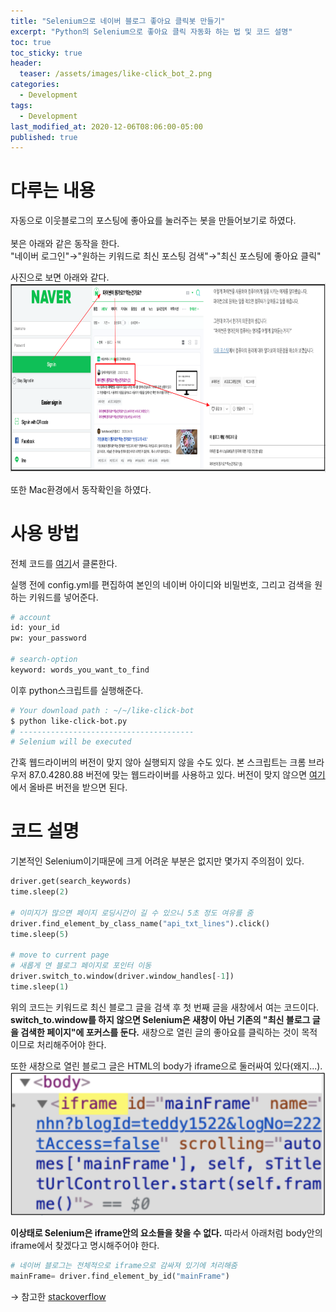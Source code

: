```yaml
---
title: "Selenium으로 네이버 블로그 좋아요 클릭봇 만들기"
excerpt: "Python의 Selenium으로 좋아요 클릭 자동화 하는 법 및 코드 설명"
toc: true
toc_sticky: true
header:
  teaser: /assets/images/like-click_bot_2.png
categories:
  - Development 
tags:
  - Development
last_modified_at: 2020-12-06T08:06:00-05:00
published: true
---
```


# 다루는 내용  
자동으로 이웃블로그의 포스팅에 좋아요를 눌러주는 봇을 만들어보기로 하였다.  
<br>
봇은 아래와 같은 동작을 한다.  
"네이버 로그인"→"원하는 키워드로 최신 포스팅 검색"→"최신 포스팅에 좋아요 클릭"  
  
사진으로 보면 아래와 같다.  
![like-click_bot_2](/assets/images/like-click_bot_2.png)   

또한 Mac환경에서 동작확인을 하였다.

<script async src="https://pagead2.googlesyndication.com/pagead/js/adsbygoogle.js?client=ca-pub-3803765505787724"
     crossorigin="anonymous"></script>
<!-- develop_blog_infeed -->
<ins class="adsbygoogle"
     style="display:block"
     data-ad-client="ca-pub-3803765505787724"
     data-ad-slot="4883898076"
     data-ad-format="horizontal"
     data-full-width-responsive="false"></ins>
<script>
     (adsbygoogle = window.adsbygoogle || []).push({});
</script>



# 사용 방법
전체 코드를 [여기](https://github.com/donggyuu/like-click-bot)서 클론한다.  

실행 전에 config.yml를 편집하여 본인의 네이버 아이디와 비밀번호, 그리고 검색을 원하는 키워드를 넣어준다.
```bash
# account
id: your_id
pw: your_password

# search-option
keyword: words_you_want_to_find
```

이후 python스크립트를 실행해준다.
```bash
# Your download path : ~/~/like-click-bot
$ python like-click-bot.py
# ---------------------------------------
# Selenium will be executed
```

간혹 웹드라이버의 버전이 맞지 않아 실행되지 않을 수도 있다. 본 스크립트는 크롬 브라우저 87.0.4280.88 버전에 맞는 웹드라이버를 사용하고 있다. 버전이 맞지 않으면 [여기](https://sites.google.com/a/chromium.org/chromedriver/downloads)에서 올바른 버전을 받으면 된다.  


# 코드 설명 
기본적인 Selenium이기때문에 크게 어려운 부분은 없지만 몇가지 주의점이 있다.

```python
driver.get(search_keywords)
time.sleep(2)

# 이미지가 많으면 페이지 로딩시간이 길 수 있으니 5초 정도 여유를 줌
driver.find_element_by_class_name("api_txt_lines").click()
time.sleep(5)

# move to current page
# 새롭게 연 블로그 페이지로 포인터 이동
driver.switch_to.window(driver.window_handles[-1])
time.sleep(1)
```
위의 코드는 키워드로 최신 블로그 글을 검색 후 첫 번째 글을 새창에서 여는 코드이다. **switch_to.window를 하지 않으면 Selenium은 새창이 아닌 기존의 "최신 블로그 글을 검색한 페이지"에 포커스를 둔다.** 새창으로 열린 글의 좋아요를 클릭하는 것이 목적이므로 처리해주어야 한다.


또한 새창으로 열린 블로그 글은 HTML의 body가 iframe으로 둘러싸여 있다(왜지...).  
![like-click_bot](/assets/images/like-click_bot.png)  

**이상태로 Selenium은 iframe안의 요소들을 찾을 수 없다.** 따라서 아래처럼 body안의 iframe에서 찾겠다고 명시해주어야 한다.

```python
# 네이버 블로그는 전체적으로 iframe으로 감싸져 있기에 처리해줌
mainFrame= driver.find_element_by_id("mainFrame")
```

→ 참고한 
[stackoverflow](https://stackoverflow.com/questions/52751923/unable-to-locate-element-within-an-iframe-through-selenium/52752249)  

